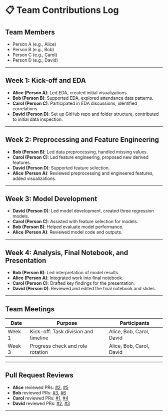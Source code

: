 # 📋 Team Contributions Log

## Team Members
- Person A (e.g., Alice)
- Person B (e.g., Bob)
- Person C (e.g., Carol)
- Person D (e.g., David)

---

## Week 1: Kick-off and EDA
- **Alice (Person A)**: Led EDA, created initial visualizations.
- **Bob (Person B)**: Supported EDA, explored attendance data patterns.
- **Carol (Person C)**: Participated in EDA discussions, identified correlations.
- **David (Person D)**: Set up GitHub repo and folder structure, contributed to initial data inspection.

---

## Week 2: Preprocessing and Feature Engineering
- **Bob (Person B)**: Led data preprocessing, handled missing values.
- **Carol (Person C)**: Led feature engineering, proposed new derived features.
- **David (Person D)**: Supported feature selection.
- **Alice (Person A)**: Reviewed preprocessing and engineered features, added visualizations.

---

## Week 3: Model Development
- **David (Person D)**: Led model development, created three regression models.
- **Carol (Person C)**: Assisted with feature selection for models.
- **Bob (Person B)**: Helped evaluate model performance.
- **Alice (Person A)**: Reviewed model code and outputs.

---

## Week 4: Analysis, Final Notebook, and Presentation
- **Bob (Person B)**: Led interpretation of model results.
- **Alice (Person A)**: Integrated work into final notebook.
- **Carol (Person C)**: Drafted key findings for the presentation.
- **David (Person D)**: Reviewed and edited the final notebook and slides.

---

## Team Meetings
| Date       | Purpose                                   | Participants                  |
|------------|------------------------------------------|------------------------------|
| Week 1     | Kick-off: Task division and timeline     | Alice, Bob, Carol, David     |
| Week 3     | Progress check and role rotation         | Alice, Bob, Carol, David     |

---

## Pull Request Reviews
- **Alice** reviewed PRs: [#2](link), [#5](link)
- **Bob** reviewed PRs: [#3](link), [#6](link)
- **Carol** reviewed PRs: [#1](link), [#4](link)
- **David** reviewed PRs: [#2](link), [#3](link)

---

